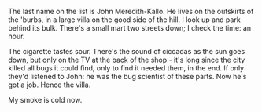 The last name on the list is John Meredith-Kallo. He lives on the outskirts
of the 'burbs, in a large villa on the good side of the hill. I look up and
park behind its bulk. There's a small mart two streets down; I check the time:
an hour.

The cigarette tastes sour. There's the sound of ciccadas as the sun goes down,
but only on the TV at the back of the shop - it's long since the city killed
all bugs it could find, only to find it needed them, in the end. If only they'd
listened to John: he was the bug scientist of these parts. Now he's got a job.
Hence the villa.

<confession by John as flashback>

My smoke is cold now.
